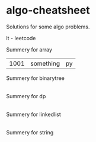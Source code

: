 # algo-cheatsheet

Solutions for some algo problems.

lt - leetcode

Summery for array 
<table>
<tr><td>1001</td><td>something</td><td><a -href="./array/1001_something.py">py</a></td></tr>
</table>
Summery for binarytree 
<table>
</table>
Summery for dp 
<table>
</table>
Summery for linkedlist 
<table>
</table>
Summery for string 
<table>
</table>
